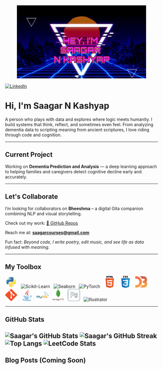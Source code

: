 <p align="center">
  <img src="saagar_banner.gif" alt="Cyberpunk Intro" />
</p>

[![LinkedIn](https://img.shields.io/badge/LinkedIn-Saagar%20N%20Kashyap-blue?logo=linkedin&style=for-the-badge)](https://www.linkedin.com/in/saagar-n-kashyap-7231ab206/)
&nbsp;


# Hi, I'm Saagar N Kashyap

A person who plays with data and explores where logic meets humanity. I build systems that think, reflect, and sometimes even feel. From analyzing dementia data to scripting meaning from ancient scriptures, I love riding through code and cognition.

---

## Current Project

Working on **Dementia Prediction and Analysis** — a deep learning approach to helping families and caregivers detect cognitive decline early and accurately.

---

## Let's Collaborate

I’m looking for collaborators on **Bheeshma** – a digital Gita companion combining NLP and visual storytelling.

Check out my work: [🔗 GitHub Repos](https://github.com/saagarnkashyap?tab=repositories)

Reach me at: **saagarcourses@gmail.com**

Fun fact: *Beyond code, I write poetry, edit music, and see life as data infused with meaning.*

---

## My Toolbox

<img src="https://raw.githubusercontent.com/devicons/devicon/master/icons/python/python-original.svg" width="40" title="Python"/> &nbsp;
<img src="https://upload.wikimedia.org/wikipedia/commons/0/05/Scikit_learn_logo_small.svg" width="40" title="Scikit-Learn"/> &nbsp;
<img src="https://seaborn.pydata.org/_images/logo-mark-lightbg.svg" width="40" title="Seaborn"/> &nbsp;
<img src="https://www.vectorlogo.zone/logos/pytorch/pytorch-icon.svg" width="40" title="PyTorch"/> &nbsp;
<img src="https://raw.githubusercontent.com/devicons/devicon/master/icons/html5/html5-original-wordmark.svg" width="40" title="HTML5"/> &nbsp;
<img src="https://raw.githubusercontent.com/devicons/devicon/master/icons/css3/css3-original-wordmark.svg" width="40" title="CSS3"/> &nbsp;
<img src="https://raw.githubusercontent.com/devicons/devicon/master/icons/d3js/d3js-original.svg" width="40" title="D3.js"/> &nbsp;
<img src="https://raw.githubusercontent.com/devicons/devicon/master/icons/git/git-original.svg" width="40" title="Git"/> &nbsp;
<img src="https://raw.githubusercontent.com/devicons/devicon/master/icons/java/java-original.svg" width="40" title="Java"/> &nbsp;
<img src="https://raw.githubusercontent.com/devicons/devicon/master/icons/mysql/mysql-original-wordmark.svg" width="40" title="MySQL"/> &nbsp;
<img src="https://raw.githubusercontent.com/devicons/devicon/master/icons/mongodb/mongodb-original-wordmark.svg" width="40" title="MongoDB"/> &nbsp;
<img src="https://raw.githubusercontent.com/devicons/devicon/master/icons/photoshop/photoshop-line.svg" width="40" title="Photoshop"/> &nbsp;
<img src="https://www.vectorlogo.zone/logos/adobe_illustrator/adobe_illustrator-icon.svg" width="40" title="Illustrator"/>

---

## GitHub Stats

![Saagar's GitHub Stats](https://github-readme-stats.vercel.app/api?username=saagarnkashyap&show_icons=true&theme=tokyonight)
![Saagar's GitHub Streak](https://github-readme-streak-stats.herokuapp.com/?user=saagarnkashyap&theme=tokyonight)
![Top Langs](https://github-readme-stats.vercel.app/api/top-langs/?username=saagarnkashyap&layout=compact&theme=tokyonight)
![LeetCode Stats](https://leetcard.jacoblin.cool/saagarkashyap?theme=catppuccinMocha&font=Noto%20Music&ext=activity)
---


## Blog Posts (Coming Soon)
<!-- BLOG-POST-LIST:START -->
<!-- BLOG-POST-LIST:END -->
